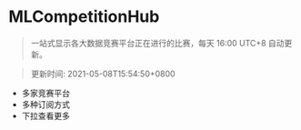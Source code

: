 # MLCompetitionHub

> 一站式显示各大数据竞赛平台正在进行的比赛，每天 16:00 UTC+8 自动更新。
  
> 更新时间: 2021-05-08T15:54:50+0800 

* 多家竞赛平台
* 多种订阅方式
* 下拉查看更多